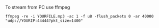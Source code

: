 To stream from PC use ffmpeg

    ffmpeg -re -i YOURFILE.mp3 -ac 1 -f u8 -flush_packets 0 -ar 40000 "udp://YOURIP:44444?pkt_size=1400"